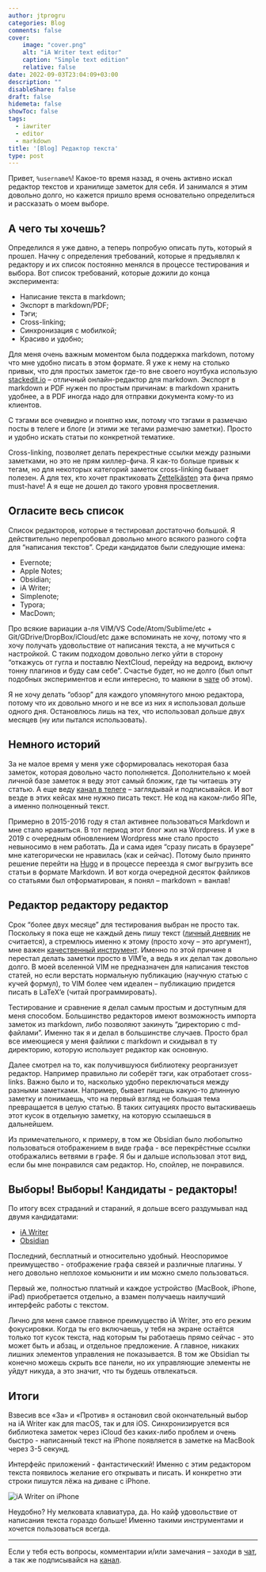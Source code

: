 ```yaml
---
author: jtprogru
categories: Blog
comments: false
cover:
    image: "cover.png"
    alt: "iA Writer text editor"
    caption: "Simple text edition"
    relative: false
date: 2022-09-03T23:04:09+03:00
description: ""
disableShare: false
draft: false
hidemeta: false
showToc: false
tags:
  - iawriter
  - editor
  - markdown
title: '[Blog] Редактор текста'
type: post
---
```


Привет, `%username%`! Какое-то время назад, я очень активно искал редактор текстов и хранилище заметок для себя. И занимался я этим довольно долго, но кажется пришло время основательно определиться и рассказать о моем выборе.

## А чего ты хочешь?

Определился я уже давно, а теперь попробую описать путь, который я прошел. Начну с определения требований, которые я предъявлял к редактору и их список постоянно менялся в процессе тестирования и выбора. Вот список требований, которые дожили до конца эксперимента:

- Написание текста в markdown;
- Экспорт в markdown/PDF;
- Тэги;
- Cross-linking;
- Синхронизация с мобилкой;
- Красиво и удобно;

Для меня очень важным моментом была поддержка markdown, потому что мне удобно писать в этом формате. Я уже к нему на столько привык, что для простых заметок где-то вне своего ноутбука использую [stackedit.io](https://stackedit.io/) – отличный онлайн-редактор для markdown. Экспорт в markdown и PDF нужен по простым причинам: в markdown хранить удобнее, а в PDF иногда надо для отправки документа кому-то из клиентов.

С тэгами все очевидно и понятно кмк, потому что тэгами я размечаю посты в телеге и блоге (и этими же тегами размечаю заметки). Просто и удобно искать статьи по конкретной тематике.

Cross-linking, позволяет делать перекрестные ссылки между разными заметками, но это не прям киллер-фича. Я как-то больше привык к тегам, но для некоторых категорий заметок cross-linking бывает полезен. А для тех, кто хочет практиковать [Zettelkästen](https://vas3k.club/post/3040/) эта фича прямо must-have! А я еще не дошел до такого уровня просветления.

## Огласите весь список

Список редакторов, которые я тестировал достаточно большой. Я действительно перепробовал довольно много всякого разного софта для “написания текстов”. Среди кандидатов были следующие имена:

- Evernote;
- Apple Notes;
- Obsidian;
- iA Writer;
- Simplenote;
- Typora;
- MacDown;

Про всякие вариации а-ля VIM/VS Code/Atom/Sublime/etc + Git/GDrive/DropBox/iCloud/etc даже вспоминать не хочу, потому что я хочу получать удовольствие от написания текста, а не мучиться с настройкой. С таким подходом довольно легко уйти в сторону “откажусь от гугла и поставлю NextCloud, перейду на ведроид, включу тонну плагинов и буду сам себе”. Счастье будет, но не долго (был опыт подобных экспериментов и если интересно, то маякни в [чате](https://ttttt.me/jtprogru_chat) об этом).

Я не хочу делать “обзор” для каждого упомянутого мною редактора, потому что их довольно много и не все из них я использовал дольше одного дня. Остановлюсь лишь на тех, что использовал дольше двух месяцев (ну или пытался использовать).

## Немного историй

За не малое время у меня уже сформировалась некоторая база заметок, которая довольно часто пополняется. Дополнительно к моей личной базе заметок я веду этот самый бложик, где ты читаешь эту статью. А еще веду [канал в телеге](https://ttttt.me/jtprogru_channel) – заглядывай и подписывайся. И вот везде в этих кейсах мне нужно писать текст. Не код на каком-либо ЯПе, а именно полноценный текст.

Примерно в 2015-2016 году я стал активнее пользоваться Markdown и мне стало нравиться. В тот период этот блог жил на Wordpress. И уже в 2019 с очередным обновлением Wordpress мне стало просто невыносимо в нем работать. Да и сама идея “сразу писать в браузере” мне категорически не нравилась (как и сейчас). Потому было принято решение перейти на [Hugo](https://jtprog.ru/gohugo/) и в процессе переезда я смог выгрузить все статьи в формате Markdown. И вот когда очередной десяток файликов со статьями был отформатирован, я понял – markdown = ванлав!

## Редактор редактору редактор

Срок “более двух месяце” для тестирования выбран не просто так. Поскольку я пока еще не каждый день пишу текст ([личный дневник](https://twtr.jtprog.ru/tqmoxxYXKVl) не считается), а стремлюсь именно к этому (просто хочу – это аргумент), мне важен [качественный инструмент](https://twtr.jtprog.ru/BL6cTtxS7). Именно по этой причине я перестал делать заметки просто в VIM’e, а ведь я их делал так довольно долго. В моей вселенной VIM не предназначен для написания текстов статей, но если верстать нормальную публикацию (научную статью с кучей формул), то VIM более чем идеален – публикацию придется писать в LaTeX’e (читай программировать).

Тестирование и сравнение я делал самым простым и доступным для меня способом. Большинство редакторов имеют возможность импорта заметок из markdown, либо позволяют закинуть “директорию с md-файлами”. Именно так я и делал в большинстве случаев. Просто брал все имеющиеся у меня файлики с markdown и скидывал в ту директорию, которую использует редактор как основную.

Далее смотрел на то, как получившуюся библиотеку реорганизует редактор. Например правильно ли соберёт тэги, как отработает cross-links. Важно было и то, насколько удобно переключаться между разными заметками. Например, бывает пишешь какую-то длинную заметку и понимаешь, что на первый взгляд не большая тема превращается в целую статью. В таких ситуациях просто вытаскиваешь этот кусок в отдельную заметку, на которую ссылаешься в дальнейшем.

Из примечательного, к примеру, в том же Obsidian было любопытно пользоваться отображением в виде графа - все перекрёстные ссылки отображались ветвями в графе. Я бы и дальше использовал этот вид, если бы мне понравился сам редактор. Но, спойлер, не понравился.

## Выборы! Выборы! Кандидаты - редакторы!

По итогу всех страданий и стараний, я дольше всего раздумывал над двумя кандидатами:

- [iA Writer](https://ia.net/writer)
- [Obsidian](https://obsidian.md)

Последний, бесплатный и относительно удобный. Неоспоримое преимущество - отображение графа связей и различные плагины. У него довольно неплохое комьюнити и им можно смело пользоваться.

Первый же, полностью платный и каждое устройство (MacBook, iPhone, iPad) приобретается отдельно, а взамен получаешь наилучший интерфейс работы с текстом.

Лично для меня самое главное преимущество iA Writer, это его режим фокусировки. Когда ты его включаешь, у тебя на экране остаётся только тот кусок текста, над которым ты работаешь прямо сейчас - это может быть и абзац, и отдельное предложение. А главное, никаких лишних элементов управления не показывается. В том же Obsidian ты конечно можешь скрыть все панели, но их управляющие элементы не уйдут никуда, а это значит, что ты будешь отвлекаться.

## Итоги

Взвесив все «За» и «Против» я остановил свой окончательный выбор на iA Writer как для macOS, так и для iOS. Синхронизируется вся библиотека заметок через iCloud без каких-либо проблем и очень быстро - написанный текст на iPhone появляется в заметке на MacBook через 3-5 секунд.

Интерфейс приложений - фантастический! Именно с этим редактором текста появилось желание его открывать и писать. И конкретно эти строки пишутся лёжа на диване с iPhone.

![iA Writer on iPhone](ia-writer-iphone.jpeg)

Неудобно? Ну мелковата клавиатура, да. Но кайф удовольствие от написания текста гораздо больше! Именно такими инструментами и хочется пользоваться всегда.

---
Если у тебя есть вопросы, комментарии и/или замечания – заходи в [чат](https://ttttt.me/jtprogru_chat), а так же подписывайся на [канал](https://ttttt.me/jtprogru_channel).
